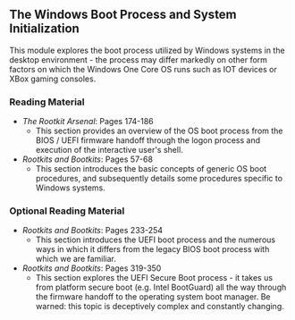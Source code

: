 ## The Windows Boot Process and System Initialization

This module explores the boot process utilized by Windows systems in the desktop environment - the process may differ markedly on other form factors on which the Windows One Core OS runs such as IOT devices or XBox gaming consoles. 

### Reading Material

- _The Rootkit Arsenal_: Pages 174-186
    - This section provides an overview of the OS boot process from the BIOS / UEFI firmware handoff through the logon process and execution of the interactive user's shell. 
- _Rootkits and Bootkits_: Pages 57-68
    - This section introduces the basic concepts of generic OS boot procedures, and subsequently details some procedures specific to Windows systems.

### Optional Reading Material

- _Rootkits and Bootkits_: Pages 233-254
    - This section introduces the UEFI boot process and the numerous ways in which it differs from the legacy BIOS boot process with which we are familiar.
- _Rootkits and Bootkits_: Pages 319-350
    - This section explores the UEFI Secure Boot process - it takes us from platform secure boot (e.g. Intel BootGuard) all the way through the firmware handoff to the operating system boot manager. Be warned: this topic is deceptively complex and constantly changing.